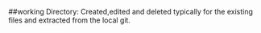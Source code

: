 ##working Directory:
Created,edited and deleted typically for the existing files and extracted from the local git.
